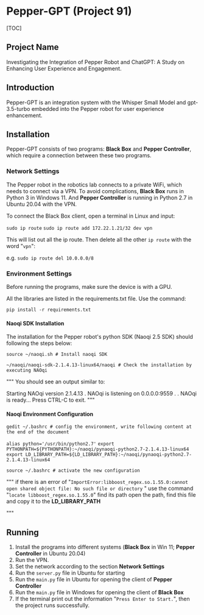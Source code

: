 # Pepper-GPT (Project 91)

[TOC]

## Project Name

Investigating the Integration of Pepper Robot and ChatGPT: A Study on Enhancing User Experience and Engagement.



## Introduction

Pepper-GPT is an integration system with the Whisper Small Model and gpt-3.5-turbo embedded into the Pepper robot for user experience enhancement.



## Installation

Pepper-GPT consists of two programs: **Black Box** and **Pepper Controller**, which require a connection between these two programs.



### Network Settings

The Pepper robot in the robotics lab connects to a private WiFi, which needs to connect via a VPN. To avoid complications, **Black Box** runs in Python 3 in Windows 11. And **Pepper Controller** is running in Python 2.7 in Ubuntu 20.04 with the VPN.

To connect the Black Box client, open a terminal in Linux and input:

`sudo ip route`
`sudo ip route add 172.22.1.21/32 dev vpn`

This will list out all the ip route. Then delete all the other `ip route` with the word "`vpn`":

e.g. `sudo ip route del 10.0.0.0/8`



### Environment Settings

Before running the programs, make sure the device is with a GPU. 

All the libraries are listed in the requirements.txt file. Use the command:

`pip install -r requirements.txt`

#### Naoqi SDK Installation

The installation for the Pepper robot's python SDK (Naoqi 2.5 SDK) should following the steps below:

`source ~/naoqi.sh # Install naoqi SDK`

`~/naoqi/naoqi-sdk-2.1.4.13-linux64/naoqi # Check the installation by executing NAOqi`

"""
You should see an output similar to:

Starting NAOqi version 2.1.4.13
.
NAOqi is listening on 0.0.0.0:9559
.
.
NAOqi is ready...
Press CTRL-C to exit.
"""



#### Naoqi Environment Configuration

`gedit ~/.bashrc # config the environment, write following content at the end of the document`

`alias python='/usr/bin/python2.7'`
`export PYTHONPATH=${PYTHONPATH}:~/naoqi/pynaoqi-python2.7-2.1.4.13-linux64`
`export LD_LIBRARY_PATH=${LD_LIBRARY_PATH}:~/naoqi/pynaoqi-python2.7-2.1.4.13-linux64`

`source ~/.bashrc # activate the new configuration`

"""
if there is an error of "`ImportError:libboost_regex.so.1.55.0:cannot open shared object file: No such file or directory` "
use the command "`locate libboost_regex.so.1.55.0`" find its path
open the path, find this file and copy it to the **LD_LIBRARY_PATH**

"""



## Running

1. Install the programs into different systems (**Black Box** in Win 11;  **Pepper Controller** in Ubuntu 20.04)
2. Run the VPN.
3. Set the network according to the section **Network Settings**
4. Run the `server.py` file in Ubuntu for starting
5. Run the `main.py` file in Ubuntu for opening the client of **Pepper Controller**
6. Run the `main.py` file in Windows for opening the client of **Black Box**
7. If the terminal print out the information "`Press Enter to Start.`", then the project runs successfully.